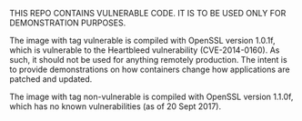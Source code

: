 THIS REPO CONTAINS VULNERABLE CODE. IT IS TO BE USED ONLY FOR DEMONSTRATION PURPOSES.

The image with tag vulnerable is compiled with OpenSSL version 1.0.1f, which is vulnerable to the Heartbleed vulnerability (CVE-2014-0160). As such, it should not be used for anything remotely production. The intent is to provide demonstrations on how containers change how applications are patched and updated.

The image with tag non-vulnerable is compiled with OpenSSL version 1.1.0f, which has no known vulnerabilities (as of 20 Sept 2017).
